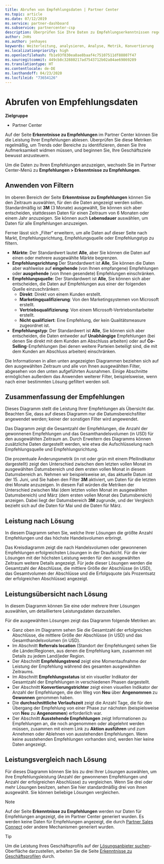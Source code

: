 ```yaml
---
title: Abrufen von Empfehlungsdaten | Partner Center
ms.topic: article
ms.date: 07/12/2019
ms.service: partner-dashboard
ms.subservice: partnercenter-csp
description: Überprüfen Sie Ihre Daten zu Empfehlungserkenntnissen regelmäßig, um das Erkennen von Trends oder Bereichen zu erleichtern, die Aufmerksamkeit benötigen, und beginnen Sie, Ihre Geschäftsziele bewusst anzusteuern.
author: JnHs
ms.author: jenhayes
keywords: Weiterleitung, analysieren, Analyse, Metrik, Konvertierung
ms.localizationpriority: high
ms.openlocfilehash: fb1e93f830ea8ae8baaf4c75107511df88807f47
ms.sourcegitcommit: 449cb8c32880217ad7543712b02a84ae69869289
ms.translationtype: HT
ms.contentlocale: de-DE
ms.lasthandoff: 04/23/2020
ms.locfileid: "73654126"
---
```

# <a name="get-referral-insights"></a>Abrufen von Empfehlungsdaten

**Zielgruppe**

- Partner Center

Auf der Seite **Erkenntnisse zu Empfehlungen** im Partner Center können Sie die Leistung Ihrer Empfehlungen ablesen. Überprüfen Sie diese Metriken regelmäßig, um Trends oder Bereiche zu identifizieren, denen Sie Ihre Aufmerksamkeit widmen müssen, und beginnen Sie, Ihre Geschäftsziele bewusst anzusteuern.

Um die Daten zu Ihren Empfehlungen anzuzeigen, wechseln Sie im Partner Center-Menü zu **Empfehlungen > Erkenntnisse zu Empfehlungen**.

## <a name="apply-filters"></a>Anwenden von Filtern

Im oberen Bereich der Seite **Erkenntnisse zu Empfehlungen** können Sie den Zeitraum auswählen, für den die Daten angezeigt werden sollen. Standardmäßig ist **3M** (3 Monate) ausgewählt, Sie können sich aber entscheiden, stattdessen Daten für einen Zeitraum von 6 Monaten oder einem Jahr anzuzeigen. Sie können auch **Lebensdauer** auswählen, um Daten für alle Empfehlungen anzuzeigen.

Ferner lässt sich „Filter“ erweitern, um alle Daten auf dieser Seite nach Markt, Empfehlungsrichtung, Empfehlungsquelle oder Empfehlungstyp zu filtern.
- **Märkte**: Der Standardwert lautet **Alle**, aber Sie können die Daten auf einen oder mehrere ausgewählte Märkte begrenzen.
- **Empfehlungsrichtung** Der Standardwert ist **Alle**, Sie können die Daten aber wahlweise auf **eingehende** (von Ihnen empfangene) Empfehlungen oder **ausgehende**  (von Ihnen gesendete) Empfehlungen einschränken.
- **Empfehlungsquelle**: Der Standardwert ist **Alle**, Sie können sich aber entscheiden, die Daten auf Empfehlungen aus einer der folgenden Quelle einzuschränken:
  - **Direkt**: Direkt von einem Kunden erstellt.
  - **Marketingqualifizierung**: Von den Marketingsystemen von Microsoft erstellt.
  - **Vertriebsqualifizierung**: Von einem Microsoft-Vertriebsmitarbeiter erstellt.
  - **Nicht qualifiziert**: Eine Empfehlung, der kein Qualitätsmeasure zugeordnet ist.
- **Empfehlungstyp**: Der Standardwert ist **Alle**, Sie können sich aber entscheiden, die Daten entweder auf **Unabhängige** Empfehlungen (bei denen Sie direkt mit dem Kunden am Abschluss arbeiten) oder auf **Co-Selling**-Empfehlungen (bei denen weitere Parteien beteiligt sind, die mit dem Kunden am Abschluss arbeiten) einschränken.

Die Informationen in allen unten angezeigten Diagrammen beziehen sich auf den ausgewählten Zeitraum und alle von Ihnen ausgewählten Filter, abgesehen von den unten aufgeführten Ausnahmen. Einige Abschnitte ermöglichen außerdem das Anwenden weiterer Filter, beispielsweise, wenn nach einer bestimmten Lösung gefiltert werden soll.

## <a name="referrals-summary"></a>Zusammenfassung der Empfehlungen

Dieses Diagramm stellt die Leistung Ihrer Empfehlungen als Übersicht dar. Beachten Sie, dass auf dieses Diagramm nur die Datumsbereichsfilter angewendet werden; keiner der sonstigen Filter wird angewendet. 

Das Diagramm zeigt die Gesamtzahl der Empfehlungen, die Anzahl der gewonnenen Empfehlungen und das Gesamthandelsvolumen (in USD) für den ausgewählten Zeitraum an. Durch Erweitern des Diagramms können zusätzliche Daten dargestellt werden, wie etwa die Aufschlüsselung nach Empfehlungsquelle und Empfehlungsrichtung. 

Die prozentuale Änderungsmetrik (in rot oder grün mit einem Pfeilindikator dargestellt) zeigt den Unterschied zwischen dem letzten vollen Monat im ausgewählten Datumsbereich und dem ersten vollen Monat in diesem Datumsbereich an. Nehmen wir beispielsweise an, das aktuelle Datum ist der 15. Juni, und Sie haben den Filter **3M** aktiviert, um Daten für die letzten drei Monate anzuzeigen. In diesem Fall würden die Metriken der Unterschied zwischen Mai (dem letzten vollen Monat im ausgewählten Datumsbereich) und März (dem ersten vollen Monat des Datumsbereich) anzeigen. Dabei liegt der Datumsbereich **3M** zugrunde, und der Vergleich bezieht sich auf die Daten für Mai und die Daten für März.

## <a name="performance-by-solution"></a>Leistung nach Lösung

In diesem Diagramm sehen Sie, welche Ihrer Lösungen die größte Anzahl Empfehlungen und das höchste Handelsvolumen erbringt.

Das Kreisdiagramm zeigt die nach Handelsvolumen oder gewonnenen Empfehlungen erfolgreichsten Lösungen in der Draufsicht. Für die vier Lösungen mit der höchsten Leistung werden für den ausgewählten Zeitraum weitere Details angezeigt. Für jede dieser Lösungen werden die Gesamtzahl der Abschlüsse, die mittlere Größe der Abschlüsse (in USD), das Gesamtvolumen der Abschlüsse und die Erfolgsquote (als Prozentsatz der erfolgreichen Abschlüsse) angezeigt.

## <a name="solution-performance-breakdown"></a>Leistungsübersicht nach Lösung

In diesem Diagramm können Sie eine oder mehrere Ihrer Lösungen auswählen, um detailliertere Leistungsdaten darzustellen.

Für die ausgewählten Lösungen zeigt das Diagramm folgende Metriken an:
- Ganz oben im Diagramm sehen Sie die Gesamtzahl der erfolgreichen Abschlüsse, die mittlere Größe der Abschlüsse (in USD) und das Gesamthandelsvolumen (in USD).
- Im Abschnitt **Referrals location** (Standort der Empfehlungen) sehen Sie die Länder/Regionen, aus denen die Empfehlung kam, zusammen mit Details zu jedem Land/jeder Region.
- Der Abschnitt **Empfehlungstrend** zeigt eine Momentaufnahme der Leistung der Empfehlung während des gesamten ausgewählten Zeitraums.
- Im Abschnitt **Empfehlungsstatus** ist ein visueller Indikator der Gesamtzahl der Empfehlungen in verschiedenen Phasen dargestellt.
- Der Abschnitt **Konvertierungstrichter** zeigt einen visuellen Indikator der Anzahl der Empfehlungen, die den Weg von **Neu** über **Angenommen** zu **Gewonnen** genommen haben.
- Die **durchschnittliche Verlaufszeit** zeigt die Anzahl Tage, die für den Übergang der Empfehlung von einer Phase zur nächsten (beispielsweise von **Neu** zu **Angenommen**) erforderlich war.
- Der Abschnitt **Ausstehende Empfehlungen** zeigt Informationen zu Empfehlungen an, die noch angenommen oder abgelehnt werden müssen, zusammen mit einem Link zu **Aktion ausführen** und zum Annehmen oder Ablehnen von ausstehenden Empfehlungen. Wenn keine ausstehenden Empfehlungen vorhanden sind, werden hier keine Daten angezeigt.

## <a name="solution-performance-comparison"></a>Leistungsvergleich nach Lösung

Für dieses Diagramm können Sie bis zu drei Ihrer Lösungen auswählen, um ihre Empfehlungsleistung (Anzahl der gewonnenen Empfehlungen und Anzahl der erfolgreichen Abschlüsse) zu vergleichen. Wenn Sie drei oder mehr Lösungen besitzen, sehen Sie hier standardmäßig drei von ihnen ausgewählt. Sie können beliebige Lösungen vergleichen.

> [!NOTE]
> Auf der Seite **Erkenntnisse zu Empfehlungen** werden nur Daten für Empfehlungen angezeigt, die im Partner Center generiert wurden. Es werden keine Daten für Empfehlungen angezeigt, die durch [Partner Sales Connect](https://support.microsoft.com/help/3170447/learn-to-use-partner-center-sales-connect) oder andere Mechanismen generiert wurden.

> [!TIP]
> Um die Leistung Ihres Geschäftsprofils auf der [Lösungsanbieter suchen](https://www.microsoft.com/solution-providers/home)-Oberfläche darzustellen, arbeiten Sie die Seite [Erkenntnisse zu Geschäftsprofilen](analyze-your-marketing-profile.md) durch.
